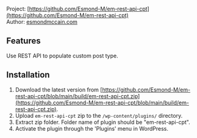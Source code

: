 Project: [https://github.com/Esmond-M/em-rest-api-cpt](https://github.com/Esmond-M/em-rest-api-cpt)<br>
Author: [esmondmccain.com](https://esmondmccain.com/)

## Features
Use REST API to populate custom post type. 
 ## Installation

1. Download the latest version from [https://github.com/Esmond-M/em-rest-api-cpt/blob/main/build/em-rest-api-cpt.zip](https://github.com/Esmond-M/em-rest-api-cpt/blob/main/build/em-rest-api-cpt.zip).
2. Upload `em-rest-api-cpt` zip to the `/wp-content/plugins/` directory.
3. Extract zip folder. Folder name of plugin should be "em-rest-api-cpt".
4. Activate the plugin through the 'Plugins' menu in WordPress.


